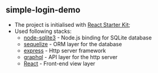 ## simple-login-demo

- The project is initialised with [React Starter Kit](https://reactstarter.com/);
- Used following stacks:
  - [node-sqlite3]() - Node.js binding for SQLite database
  - [sequelize]() - ORM layer for the database
  - [express]() - Http server framework
  - [graphql]() - API layer for the http server
  - [React]() - Front-end view layer